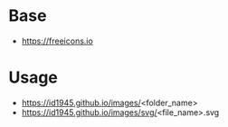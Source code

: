 # Base

- https://freeicons.io

# Usage

- https://id1945.github.io/images/<folder_name>
- https://id1945.github.io/images/svg/<file_name>.svg
